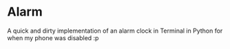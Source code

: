 # Alarm
A quick and dirty implementation of an alarm clock in Terminal in Python for when my phone was disabled :p
